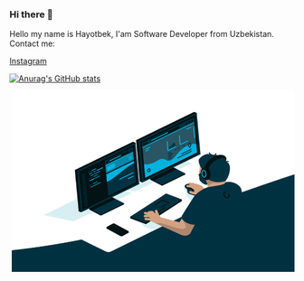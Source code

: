 ### Hi there 👋
Hello my name is Hayotbek, I'am Software Developer from Uzbekistan.
Contact me:
<!-- Instagram: https://www.instagram.com/hayotbekabdulazizov200 -->
<a href="https://www.instagram.com/hayotbekabdulazizov200"> Instagram </a>

[![Anurag's GitHub stats](https://github-readme-stats.vercel.app/api?username=Hayotbekabdulazizov)](https://github.com/anuraghazra/github-readme-stats)


<img alt="GIF" src="https://github.com/DJWOMS/DJWOMS/raw/main/code.gif?raw=true" style="max-width: 100%;" width="500" height="320" align="right">

